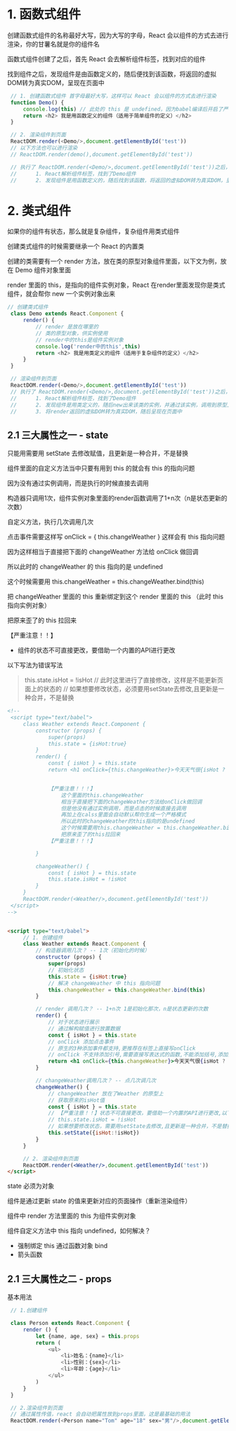 # 1. 函数式组件
创建函数式组件的名称最好大写，因为大写的字母，React 会以组件的方式去进行渲染，你的甘薯名就是你的组件名

函数式组件创建了之后，首先 React 会去解析组件标签，找到对应的组件

找到组件之后，发现组件是由函数定义的，随后便找到该函数，将返回的虚拟DOM转为真实DOM，呈现在页面中

``` javascript
 // 1. 创建函数式组件 首字母最好大写，这样可以 React 会以组件的方式去进行渲染
 function Demo() {
	 console.log(this) // 此处的 this 是 undefined，因为babel编译后开启了严格模式
	 return <h2> 我是用函数定义的组件（适用于简单组件的定义）</h2>
 }

 // 2. 渲染组件到页面
 ReactDOM.render(<Demo/>,document.getElementById('test'))
 // 以下方法也可以进行渲染
 // ReactDOM.render(demo(),document.getElementById('test'))

 // 执行了 ReactDOM.render(<Demo/>,document.getElementById('test'))之后，发生了什么？
 //      1. React解析组件标签，找到了Demo组件
 //      2. 发现组件是用函数定义的，随后找到该函数，将返回的虚拟DOM转为真实DOM，呈现在页面中
```

# 2. 类式组件
如果你的组件有状态，那么就是复杂组件，复杂组件用类式组件

创建类式组件的时候需要继承一个 React 的内置类

创建的类需要有一个 render 方法，放在类的原型对象组件里面，以下文为例，放在 Demo 组件对象里面

render 里面的 this，是指向的组件实例对象，React 在render里面发现你是类式组件，就会帮你 new 一个实例对象出来

```javascript
// 创建类式组件
 class Demo extends React.Component {
	 render() {
		 // render 是放在哪里的
		 // 类的原型对象，供实例使用
		 // render中的this是组件实例对象
		 console.log('render中的this',this)
		 return <h2> 我是用类定义的组件（适用于复杂组件的定义）</h2>
	 }
 }

 // 渲染组件到页面
 ReactDOM.render(<Demo/>,document.getElementById('test'))
 // 执行了 ReactDOM.render(<Demo/>,document.getElementById('test'))之后，发生了什么？
 //      1. React解析组件标签，找到了Demo组件
 //      2. 发现组件是用类定义的，随后new出来该类的实例，并通过该实例，调用到原型上的render方法
 //      3. 将render返回的虚拟DOM转为真实DOM，随后呈现在页面中
```

## 2.1 三大属性之一 - state
只能用需要用 setState 去修改赋值，且更新是一种合并，不是替换

组件里面的自定义方法当中只要有用到 this 的就会有 this 的指向问题

因为没有通过实例调用，而是执行的时候直接去调用

构造器只调用1次，组件实例对象里面的render函数调用了1+n次（n是状态更新的次数）

自定义方法，执行几次调用几次

点击事件需要这样写 onClick = { this.changeWeather } 这样会有 this 指向问题

 因为这样相当于直接把下面的 changeWeather 方法给 onClick 做回调
 
  所以此时的 changeWeather 的 this 指向的是 undefined
  
 这个时候需要用 this.changeWeather = this.changeWeather.bind(this) 
 
 把 changeWeather 里面的 this 重新绑定到这个 render 里面的 this （此时 this 指向实例对象）
				 
 把原来歪了的 this 拉回来
 
 【严重注意！！】
 - 组件的状态不可直接更改，要借助一个内置的API进行更改
 
 以下写法为错误写法

>this.state.isHot = !isHot // 此时这里进行了直接修改，这样是不能更新页面上的状态的
// 如果想要修改状态，必须要用setState去修改,且更新是一种合并，不是替换

```html
<!-- 
 <script type="text/babel">
	 class Weather extends React.Component {
		 constructor (props) {
			 super(props)
			 this.state = {isHot:true}
		 }
		 render() {
			 const { isHot } = this.state
			 return <h1 onClick={this.changeWeather}>今天天气很{isHot ? '炎热' : '凉爽'}</h1>


			 【严重注意！！！】
				 这个里面的this.changeWeather
				 相当于直接把下面的changeWeather方法给onClick做回调
				 但是他没有通过实例调用，而是点击的时候直接去调用
				 再加上在calss里面会自动默认帮你生成一个严格模式
				 所以此时的changeWeather的this指向的是undefined
				 这个时候需要用this.changeWeather = this.changeWeather.bind(this) 把changeWeather里面的this重新绑定到这个render里面的this
				 把原来歪了的this拉回来
			 【严重注意！！！】

		 }

		 changeWeather() {
			 const { isHot } = this.state
			 this.state.isHot = !isHot
		 } 
	 }
	 ReactDOM.render(<Weather/>,document.getElementById('test'))
 </script> 
-->


<script type="text/babel">
	 // 1. 创建组件
	 class Weather extends React.Component {
		 // 构造器调用几次？ -- 1次（初始化的时候）
		 constructor (props) {
			 super(props)
			 // 初始化状态
			 this.state = {isHot:true}
			 // 解决 changeWeather 中 this 指向问题
			 this.changeWeather = this.changeWeather.bind(this)
		 }

		 // render 调用几次？ -- 1+n次 1是初始化那次，n是状态更新的次数
		 render() {
			 // 对于状态进行展示
			 // 通过解构赋值进行放置数据
			 const { isHot } = this.state
			 // onClick 添加点击事件
			 // 原生的3种添加事件都支持,更推荐在标签上直接写onClick
			 // onClick 不支持添加引号,需要直接写表达式的函数,不能添加括号,添加括号就相当于被执行了获取到的返回值为默认函数的返回值 undefined
			 return <h1 onClick={this.changeWeather}>今天天气很{isHot ? '炎热' : '凉爽'}</h1>
		 }

		 // changeWeather调用几次？ -- 点几次调几次
		 changeWeather() {
			 // changeWeather 放在了Weather 的原型上
			 // 获取原来的isHot值
			 const { isHot } = this.state
			 // 【严重注意！！】状态不可直接更改，要借助一个内置的API进行更改,以下写法为错误写法
			 // this.state.isHot = !isHot
			 // 如果想要修改状态，需要用setState去修改,且更新是一种合并，不是替换
			 this.setState({isHot:!isHot})
		 } 
	 }

	 // 2. 渲染组件到页面
	 ReactDOM.render(<Weather/>,document.getElementById('test'))
</script>
```
state 必须为对象

组件是通过更新 state 的值来更新对应的页面操作（重新渲染组件）

组件中 render 方法里面的 this 为组件实例对象

组件自定义方法中 this 指向 undefined，如何解决？
- 强制绑定 this 通过函数对象 bind
- 箭头函数

## 2.1 三大属性之二 - props
基本用法
```javascript
 // 1.创建组件

 class Person extends React.Component {
	 render () {
		 let {name, age, sex} = this.props
		 return (
			 <ul>
				 <li>姓名：{name}</li>
				 <li>性别：{sex}</li>
				 <li>年龄：{age}</li>
			 </ul>
		 )	
	 }
 }

 // 2.渲染组件到页面
 // 通过属性传值，react 会自动把属性放到props里面，这是最基础的用法
 ReactDOM.render(<Person name="Tom" age="18" sex="男"/>,document.getElementById('test'))
```